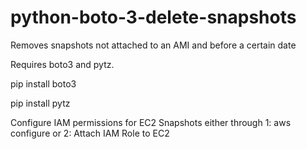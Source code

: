# python-boto-3-delete-snapshots
Removes snapshots not attached to an AMI and before a certain date

Requires boto3 and pytz.

pip install boto3

pip install pytz

Configure IAM permissions for EC2 Snapshots either through
1: aws configure
or
2: Attach IAM Role to EC2 
